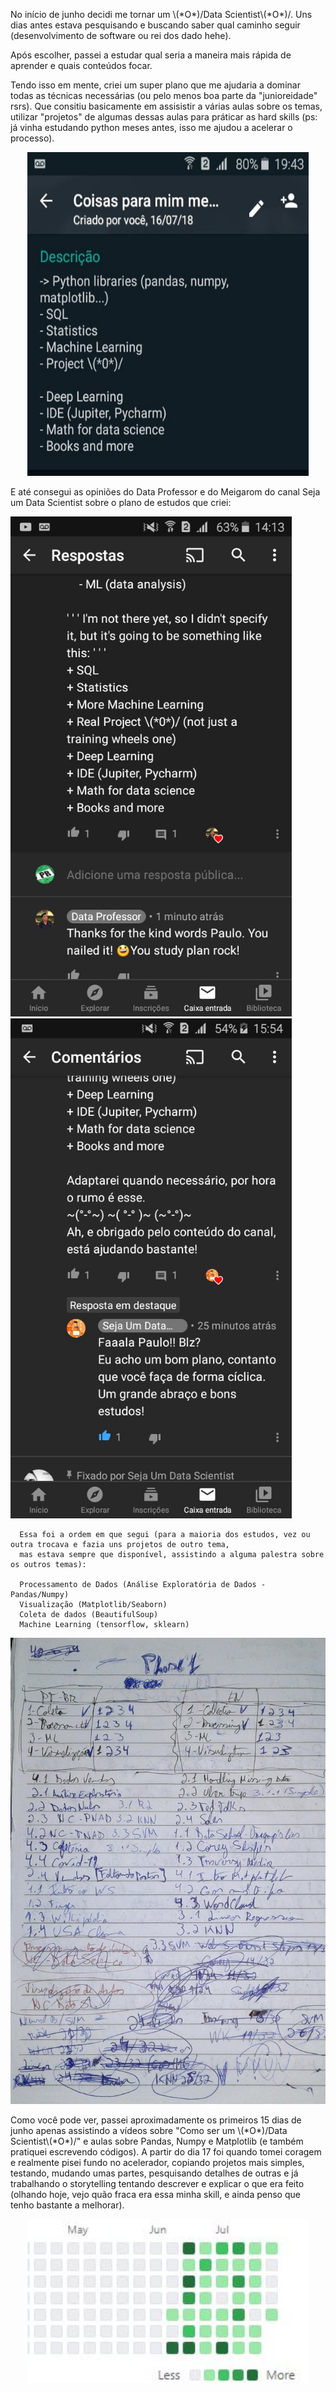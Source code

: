 No início de junho decidi me tornar um \\(\*O\*)/Data Scientist\\(\*O\*)/. Uns dias antes estava pesquisando e buscando saber qual caminho seguir (desenvolvimento de software ou rei dos dado hehe).

Após escolher, passei a estudar qual seria a maneira mais rápida de aprender e quais conteúdos focar. 

Tendo isso em mente, criei um super plano que me ajudaria a dominar todas as técnicas necessárias (ou pelo menos boa parte da "junioreidade" rsrs). Que consitiu basicamente em assisistir a várias aulas sobre os temas, utilizar "projetos" de algumas dessas aulas para práticar as hard skills (ps: já vinha estudando python meses antes, isso me ajudou a acelerar o processo). 

<p align="center">
  <img src="Imagem1.jpg" width="450" />
</p>


E até consegui as opiniões do Data Professor e do Meigarom do canal Seja um Data Scientist sobre o plano de estudos que criei:


<p float="left">
  <img src="WhatsApp Image 2020-06-10 at 14.10.12.jpeg" width="450" />
  <img src="WhatsApp Image 2020-07-30 at 20.36.16.jpeg" width="450" />
</p>


  
      Essa foi a ordem em que segui (para a maioria dos estudos, vez ou outra trocava e fazia uns projetos de outro tema, 
      mas estava sempre que disponível, assistindo a alguma palestra sobre os outros temas):
      
      Processamento de Dados (Análise Exploratória de Dados - Pandas/Numpy)
      Visualização (Matplotlib/Seaborn)
      Coleta de dados (BeautifulSoup)
      Machine Learning (tensorflow, sklearn)

<p align="center">
  <img src="papel plano.jpeg" width="650" />
</p>


Como você pode ver, passei aproximadamente os primeiros 15 dias de junho apenas assistindo a vídeos sobre "Como ser um \\(\*O\*)/Data Scientist\\(\*O\*)/" e aulas sobre Pandas, Numpy e Matplotlib (e também pratiquei escrevendo códigos). A partir do dia 17 foi quando tomei coragem e realmente pisei fundo no acelerador, copiando projetos mais simples, testando, mudando umas partes, pesquisando detalhes de outras e já trabalhando o storytelling tentando descrever e explicar o que era feito (olhando hoje, vejo quão fraca era essa minha skill, e ainda penso que tenho bastante a melhorar).


<p align="center">
  <img src="0git.JPG" width="450" />
</p>
